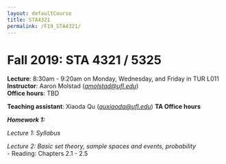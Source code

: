 ```yaml
---
layout: defaultCourse
title: STA4321
permalink: /F19_STA4321/
---
```

# Fall 2019: STA 4321 / 5325

**Lecture**: 8:30am - 9:20am on Monday, Wednesday, and Friday in TUR L011
**Instructor**: Aaron Molstad (*amolstad@ufl.edu*)  
**Office hours**: TBD  

**Teaching assistant**: Xiaoda Qu (*quxiaoda@ufl.edu*) 
**TA Office hours**


***Homework 1:***

*Lecture 1: Syllabus*

*Lecture 2: Basic set theory, sample spaces and events, probability*  
	- Reading: Chapters 2.1 - 2.5